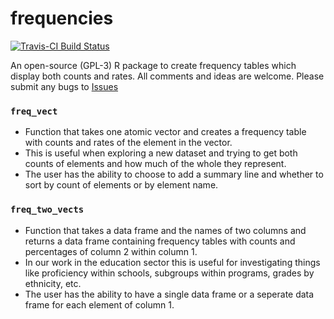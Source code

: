 # frequencies 
[![Travis-CI Build Status](https://travis-ci.org/DataInsightPartners/frequencies.svg?branch=master)](https://travis-ci.org/DataInsightPartners/frequencies)  
  
An open-source (GPL-3) R package to create frequency tables which display both counts and rates. 
All comments and ideas are welcome. Please submit any bugs to [Issues](https://github.com/DataInsightPartners/frequencies/issues)

### `freq_vect`
  - Function that takes one atomic vector and creates a frequency table with counts and rates of
  the element in the vector.
  - This is useful when exploring a new dataset and trying to get both counts of elements and 
  how much of the whole they represent.
  - The user has the ability to choose to add a summary line and whether to sort by count  of 
  elements or by element name.
  
### `freq_two_vects`
  - Function that takes a data frame and the names of two columns and returns a data frame
  containing frequency tables with counts and percentages of column 2 within column 1.
  - In our work in the education sector this is useful for investigating things like proficiency
  within schools, subgroups within programs, grades by ethnicity, etc.
  - The user has the ability to have a single data frame or a seperate data frame for each element
  of column 1.
